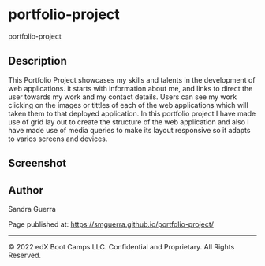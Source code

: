 # portfolio-project
portfolio-project


## Description 

This Portfolio Project showcases my skills and talents in the development of web applications. it starts with information about me, and links to direct the user towards my work and my contact details. Users can see my work clicking on the images or tittles of each of the web applications which will taken them to that deployed application. In this portfolio project I have made use of grid lay out to create the structure of the web application and also I have made use of media queries to make its layout responsive so it adapts to varios screens and devices.

## Screenshot




## Author

Sandra Guerra


Page published at: https://smguerra.github.io/portfolio-project/

 ---
© 2022 edX Boot Camps LLC. Confidential and Proprietary. All Rights Reserved.
